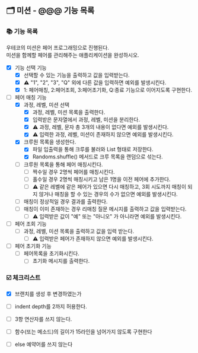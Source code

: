 ## 🗂 미션 - @@@ 기능 목록

###  📚 기능 목록
우테코의 미션은 페어 프로그래밍으로 진행된다.<br>
미션을 함께할 페어를 관리해주는 애플리케이션을 완성하시오.
- [X] 기능 선택 기능
  + [X] 선택할 수 있는 기능을 출력하고 값을 입력받는다.
  + [X] ⚠️ "1", "2", "3", "Q" 외에 다른 값을 입력하면 예외를 발생시킨다.
  + [X] 1: 페어매칭, 2:페어조회, 3:페어초기화, Q:종료 기능으로 이어지도록 구현한다.
- [ ] 페어 매칭 기능
  + [X] 과정, 레벨, 미션 선택
    * [X] 과정, 레벨, 미션 목록을 출력한다.
    * [X] 입력받은 문자열에서 과정, 레벨, 미션을 분리한다.
    * [X] ⚠️ 과정, 레벨, 문자 총 3개의 내용이 없다면 예외를 발생시킨다.
    * [X] ⚠️ 입력한 과정, 레벨, 미션이 존재하지 않으면 예외를 발생시킨다.
  + [X] 크루원 목록을 생성한다.
    * [X] 파일 입출력을 통해 크루를 불러와 List<String> 형태로 저장한다.
    * [X] Randoms.shuffle() 메서드로 크루 목록을 랜덤으로 섞는다.
  + [ ] 크루원 목록을 통해 페어 매칭시킨다.
    * [ ] 짝수일 경우 2명씩 페어를 매칭시킨다.
    * [ ] 홀수일 경우 2명씩 매칭시키고 남은 1명을 이전 페어에 추가한다.
    * [ ] ⚠️ 같은 레벨에 같은 페어가 있으면 다시 매칭하고, 3회 시도까지 매칭이 되지 않거나 매칭을 할 수 있는 경우의 수가 없으면 예외를 발생시킨다.
  + [ ] 매칭이 정상적일 경우 결과를 출력한다.
  + [ ] 매칭이 이미 존재하는 경우 리매칭 질문 메시지를 출력하고 값을 입력받는다.
    * [ ] ⚠️ 입력받은 값이 "예" 또는 "아니오" 가 아니라면 예외를 발생시킨다.
- [ ] 페어 조회 기능
  + [ ] 과정, 레벨, 미션 목록을 출력하고 값을 입력 받는다.
    * [ ] ⚠️ 입력받은 페어가 존재하지 않으면 예외를 발생시킨다.
- [ ] 페어 초기화 기능
  + [ ] 페어목록을 초기화시킨다.
    * [ ] 초기화 메시지를 출력한다.

<!--
기능 목록
- [ ] : 기능명
  + [ ] : 구현할 기능
	* [ ] : 세부 기능
	* [ ] ⚠️ : 예외 처리 기능
-->


###  ☑️ 체크리스트

- [X] 브랜치를 생성 후 변경하였는가
- [ ] indent depth를 2까지 허용한다.
- [ ] 3항 연산자를 쓰지 않는다.
- [ ] 함수(또는 메소드)의 길이가 15라인을 넘어가지 않도록 구현한다
- [ ] else 예약어를 쓰지 않는다



